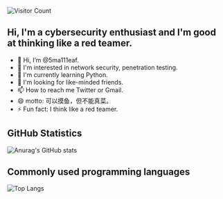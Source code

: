 ![Visitor Count](https://profile-counter.glitch.me/5ma111eaf/count.svg)

## Hi, I'm a cybersecurity enthusiast and I'm good at thinking like a red teamer.
- 👋 Hi, I’m @5ma111eaf.
- 👀 I'm interested in network security, penetration testing.
- 🌱 I'm currently learning Python.
- 💞️ I'm looking for like-minded friends.
- 📫 How to reach me Twitter or Gmail.
- 😄 motto: 可以摸鱼，但不能真菜。
- ⚡ Fun fact: I think like a red teamer.

<!---
5ma111eaf/5ma111eaf is a ✨ special ✨ repository because its `README.md` (this file) appears on your GitHub profile.
You can click the Preview link to take a look at your changes.
--->

## GitHub Statistics

![Anurag's GitHub stats](https://github-readme-stats.vercel.app/api?username=5ma111eaf&show_icons=true&theme=cobalt)

## Commonly used programming languages

![Top Langs](https://github-readme-stats.vercel.app/api/top-langs/?username=5ma111eaf&layout=compact)

